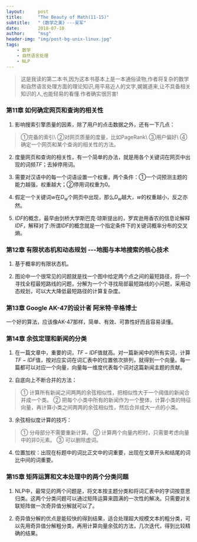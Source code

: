 ```yaml
---
layout:     post
title:      "The Beauty of Math(11-15)"
subtitle:   "《数学之美》---吴军"
date:       2018-07-10
author:     "msg"
header-img: "img/post-bg-unix-linux.jpg"
tags:
    - 数学
    - 自然语言处理
    - NLP
---
```



> 这是我读的第二本书,因为这本书基本上是一本通俗读物,作者将复杂的数学和自然语言处理方面的理论知识,用平易近人的文字,娓娓道来,让不具备相关知识的人,也能轻易的看懂.作者确实很厉害!

### 第11章 如何确定网页和查询的相关性
1) 影响搜索引擎质量的因素，除了用户的点击数据之外，还有一下几点：
> ①完备的索引\\
> ②对网页质量的度量，比如PageRank\\
> ③用户偏好\\
> ④确定一个网页和某个查询的相关性的方法。

2) 度量网页和查询的相关性，有一个简单的办法，就是用各个关键词在网页中出现的词频$TF$；去掉停用词。

3) 需要对汉语中的每一个词语设置一个权重，两个条件：①一个词预测主题的能力越强，权重越大；②停用词权重为0。

4) 假定一个关键词$w$在$D_w$个网页中出现，那么$D_w$越大，$w$的权重越小，反之亦然。

5) $IDF$的概念，最早由剑桥大学斯巴克$\cdot$琼斯提出的，罗宾逊用香农的信息论解释$IDF$，解释对了:所谓$IDF$的概念就是一个指定条件下的关键词概率分布的交叉熵。


### 第12章 有限状态机和动态规划 ---地图与本地搜索的核心技术

1) 基于概率的有限状态机。

2) 图论中一个很常见的问题就是找一个图中给定两个点之间的最短路径，将一个寻找全程最短路线的问题，分解为一个个寻找局部最短路线的小问题，采用动态规划，可以大大降低最短路径的计算复杂度。

### 第13章 Google AK-47的设计者 阿米特$\cdot$辛格博士

一个好的算法，应该像AK-47那样，简单、有效、可靠性好而且容易读懂。

### 第14章 余弦定理和新闻的分类

1) 在一篇文章中，重要的词，$TF-IDF$值就高。对一篇新闻中的所有实词，计算$TF-IDF$值，按对应实词在词汇表中的位置依次排列，就得到一个向量。每一篇都可以对应一个向量，向量每一维度代表每个词对这篇新闻主题的贡献。

2) 自底向上不断合并的方法：
> ① 计算所有新闻之间两两的余弦相似性，把相似性大于一个阈值的新闻合并成一个类。
> ② 把每个小类中所有的新闻作为一个整体，计算小类的特征向量，再计算小类之间两两的余弦相似性，然后合并成大一点的小类。

3) 余弦相似度计算的技巧：
> ① 分母部分不需要重新计算。
> ② 计算两个向量内积时，只需要考虑向量中的非0元素。
> ③ 可以删除虚词。

4) 位置加权：出现在标题中的词比正文中的词重要，出现在文章开头和结尾的词比中间的词重要。

### 第15章 矩阵运算和文本处理中的两个分类问题

1) NLP中，最常见的两个问题是，将文本按主题分类和将词汇表中的字词按意思归类。这两个分类问题可以通过矩阵运算来圆满的一次性的解决。只需要对关联矩阵做一次奇异值分解就可以了。

2) 奇异值分解的优点是能较快的得到结果，适合处理超大规模文本的粗分类，可以先用奇异值分解粗分类，再用计算向量余弦的方法，几次迭代，得到比较精确的结果。